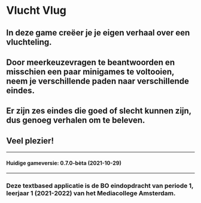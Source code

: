 # Vlucht Vlug

## In deze game creëer je je eigen verhaal over een vluchteling.

## Door meerkeuzevragen te beantwoorden en misschien een paar minigames te voltooien, neem je verschillende paden naar verschillende eindes.

## Er zijn zes eindes die goed of slecht kunnen zijn, dus genoeg verhalen om te beleven.

## Veel plezier!
---
#### Huidige gameversie: 0.7.0-bèta (2021-10-29)
---
### Deze textbased applicatie is de BO eindopdracht van periode 1, leerjaar 1 (2021-2022) van het Mediacollege Amsterdam.